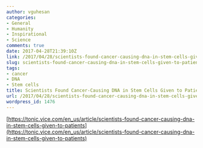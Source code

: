 ```yaml
---
author: vguhesan
categories:
- General
- Humanity
- Inspirational
- Science
comments: true
date: 2017-04-28T21:39:10Z
link: /2017/04/28/scientists-found-cancer-causing-dna-in-stem-cells-given-to-patients-tonic/
slug: scientists-found-cancer-causing-dna-in-stem-cells-given-to-patients-tonic
tags:
- cancer
- DNA
- Stem cells
title: Scientists Found Cancer-Causing DNA in Stem Cells Given to Patients - Tonic
url: /2017/04/28/scientists-found-cancer-causing-dna-in-stem-cells-given-to-patients-tonic/
wordpress_id: 1476
---
```


[https://tonic.vice.com/en_us/article/scientists-found-cancer-causing-dna-in-stem-cells-given-to-patients](https://tonic.vice.com/en_us/article/scientists-found-cancer-causing-dna-in-stem-cells-given-to-patients)

